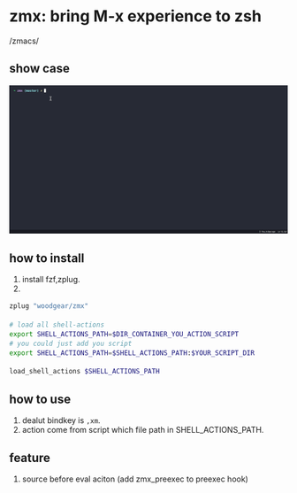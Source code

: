 # zmx: bring M-x experience to zsh
/zmacs/
## show case
![](./showcase.gif)
## how to install
1. install fzf,zplug.
2. 
```bash
zplug "woodgear/zmx"

# load all shell-actions
export SHELL_ACTIONS_PATH=$DIR_CONTAINER_YOU_ACTION_SCRIPT
# you could just add you script
export SHELL_ACTIONS_PATH=$SHELL_ACTIONS_PATH:$YOUR_SCRIPT_DIR

load_shell_actions $SHELL_ACTIONS_PATH
```
## how to use
1. dealut bindkey is  `,xm`.
2. action come from script which file path in SHELL_ACTIONS_PATH.
## feature
1. source before eval aciton (add zmx_preexec to preexec hook)